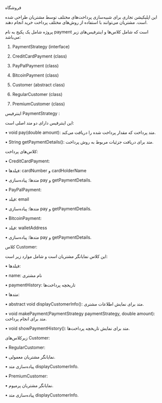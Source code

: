 فروشگاه

این اپلیکیشن تجاری برای شبیه‌سازی پرداخت‌های مختلف توسط مشتریان طراحی شده است. مشتریان می‌توانند با استفاده از روش‌های مختلف پرداخت خرید انجام دهند.


پروژه شامل یک پکیج به نام payment است که شامل کلاس‌ها و اینترفیس‌های زیر می‌باشد:

1. PaymentStrategy (interface)

2. CreditCardPayment (class)

3. PayPalPayment (class)

4. BitcoinPayment (class)

5. Customer (abstract class)

6. RegularCustomer (class)

7. PremiumCustomer (class)


اینترفیس PaymentStrategy :

این اینترفیس دارای دو متد اصلی است:

• void pay(double amount): متد پرداخت که مقدار پرداخت شده را دریافت می‌کند.

• String getPaymentDetails(): متد برای دریافت جزئیات مربوط به روش پرداخت.

کلاس‌های پرداخت:

• CreditCardPayment: 

  • فیلدها: cardNumber و cardHolderName

  • متدها: پیاده‌سازی pay و getPaymentDetails.

• PayPalPayment: 

  • فیلد: email

  • متدها: پیاده‌سازی pay و getPaymentDetails.

• BitcoinPayment: 

  • فیلد: walletAddress

  • متدها: پیاده‌سازی pay و getPaymentDetails.

کلاس Customer:

این کلاس نمایانگر مشتریان است و شامل موارد زیر است:

• فیلدها:

  • name: نام مشتری

  • paymentHistory: تاریخچه پرداخت‌ها

• متدها:

  • abstract void displayCustomerInfo(): متد برای نمایش اطلاعات مشتری.

  • void makePayment(PaymentStrategy paymentStrategy, double amount): متد برای انجام پرداخت.

  • void showPaymentHistory(): متد برای نمایش تاریخچه پرداخت‌ها.

زیرکلاس‌های Customer:

• RegularCustomer: 

  • نمایانگر مشتریان معمولی.

  • پیاده‌سازی متد displayCustomerInfo.

• PremiumCustomer: 

  • نمایانگر مشتریان پرمیوم.

  • پیاده‌سازی متد displayCustomerInfo.
